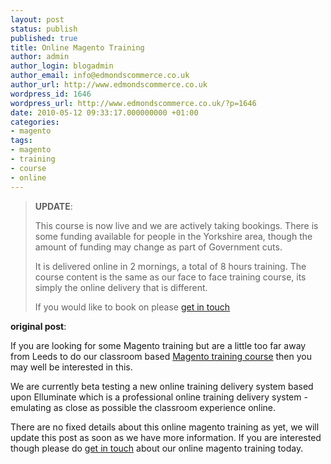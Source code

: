 ```yaml
---
layout: post
status: publish
published: true
title: Online Magento Training
author: admin
author_login: blogadmin
author_email: info@edmondscommerce.co.uk
author_url: http://www.edmondscommerce.co.uk
wordpress_id: 1646
wordpress_url: http://www.edmondscommerce.co.uk/?p=1646
date: 2010-05-12 09:33:17.000000000 +01:00
categories:
- magento
tags:
- magento
- training
- course
- online
---
```

<blockquote><b>UPDATE</b>:

This course is now live and we are actively taking bookings. There is some funding available for people in the Yorkshire area, though the amount of funding may change as part of Government cuts. 

It is delivered online in 2 mornings, a total of 8 hours training. The course content is the same as our face to face training course, its simply the online delivery that is different.

If you would like to book on please <a href="/contact-us/?about=online-magento-training">get in touch</a>
</blockquote>

<b>original post</b>:


If you are looking for some Magento training but are a little too far away from Leeds to do our classroom based <a href="http://www.edmondscommerce.co.uk/magento/magento-training-uk/">Magento training course</a> then you may well be interested in this.

We are currently beta testing a new online training delivery system based upon Elluminate which is a professional online training delivery system - emulating as close as possible the classroom experience online.

There are no fixed details about this online magento training as yet, we will update this post as soon as we have more information. If you are interested though please do <a href="http://www.edmondscommerce.co.uk/contact-us/">get in touch</a> about our online magento training today.
